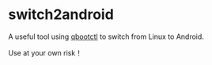 # switch2android
A useful tool using [qbootctl](https://github.com/linux-msm/qbootctl) to switch from Linux to Android.

Use at your own risk！
